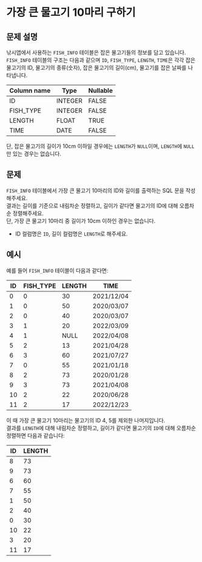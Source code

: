 # 가장 큰 물고기 10마리 구하기

## 문제 설명
낚시앱에서 사용하는 `FISH_INFO` 테이블은 잡은 물고기들의 정보를 담고 있습니다.  
`FISH_INFO` 테이블의 구조는 다음과 같으며 `ID`, `FISH_TYPE`, `LENGTH`, `TIME`은 각각 잡은 물고기의 ID, 물고기의 종류(숫자), 잡은 물고기의 길이(cm), 물고기를 잡은 날짜를 나타냅니다.

| Column name | Type    | Nullable |
|-------------|---------|----------|
| ID          | INTEGER | FALSE    |
| FISH_TYPE   | INTEGER | FALSE    |
| LENGTH      | FLOAT   | TRUE     |
| TIME        | DATE    | FALSE    |

단, 잡은 물고기의 길이가 10cm 이하일 경우에는 `LENGTH`가 `NULL`이며, `LENGTH`에 `NULL`만 있는 경우는 없습니다.

## 문제
`FISH_INFO` 테이블에서 가장 큰 물고기 10마리의 ID와 길이를 출력하는 SQL 문을 작성해주세요.  
결과는 길이를 기준으로 내림차순 정렬하고, 길이가 같다면 물고기의 ID에 대해 오름차순 정렬해주세요.  
단, 가장 큰 물고기 10마리 중 길이가 10cm 이하인 경우는 없습니다.

- ID 컬럼명은 `ID`, 길이 컬럼명은 `LENGTH`로 해주세요.

## 예시
예를 들어 `FISH_INFO` 테이블이 다음과 같다면:

| ID | FISH_TYPE | LENGTH | TIME       |
|----|-----------|--------|------------|
| 0  | 0         | 30     | 2021/12/04 |
| 1  | 0         | 50     | 2020/03/07 |
| 2  | 0         | 40     | 2020/03/07 |
| 3  | 1         | 20     | 2022/03/09 |
| 4  | 1         | NULL   | 2022/04/08 |
| 5  | 2         | 13     | 2021/04/28 |
| 6  | 3         | 60     | 2021/07/27 |
| 7  | 0         | 55     | 2021/01/18 |
| 8  | 2         | 73     | 2020/01/28 |
| 9  | 3         | 73     | 2021/04/08 |
| 10 | 2         | 22     | 2020/06/28 |
| 11 | 2         | 17     | 2022/12/23 |

이 때 가장 큰 물고기 10마리는 물고기의 ID 4, 5를 제외한 나머지입니다.  
결과를 `LENGTH`에 대해 내림차순 정렬하고, 길이가 같다면 물고기의 `ID`에 대해 오름차순 정렬하면 다음과 같습니다:

| ID | LENGTH |
|----|--------|
| 8  | 73     |
| 9  | 73     |
| 6  | 60     |
| 7  | 55     |
| 1  | 50     |
| 2  | 40     |
| 0  | 30     |
| 10 | 22     |
| 3  | 20     |
| 11 | 17     |

